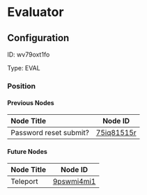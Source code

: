 # Evaluator
## Configuration
ID:  wv79oxt1fo

Type: EVAL 








### Position

#### Previous Nodes
| Node Title | Node ID |
| :------------- | ------------ |
| Password reset submit? | [75iq81515r](./75iq81515r.md) | 
 
 #### Future Nodes
| Node Title | Node ID |
| :------------- | ------------ |
| Teleport |[9pswmi4mi1](./9pswmi4mi1.md) | 